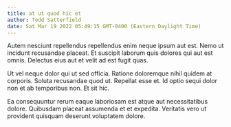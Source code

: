 ```yaml
---
title: at ut quod hic et
author: Todd Satterfield
date: Sat Mar 19 2022 05:49:15 GMT-0400 (Eastern Daylight Time)
---
```

Autem nesciunt repellendus repellendus enim neque ipsum aut est. Nemo ut incidunt recusandae placeat. Et suscipit laborum quis dolores qui aut est omnis. Delectus eius aut et velit ad est fugit quas.

 Ut vel neque dolor qui ut sed officia. Ratione doloremque nihil quidem at corporis. Soluta recusandae quod ut. Repellat esse et. Id optio sequi dolor non et ab temporibus non. Et sit hic.

 Ea consequuntur rerum eaque laboriosam est atque aut necessitatibus dolore. Quibusdam placeat assumenda et et expedita. Veritatis vero ut provident quisquam deserunt voluptatem dolore.